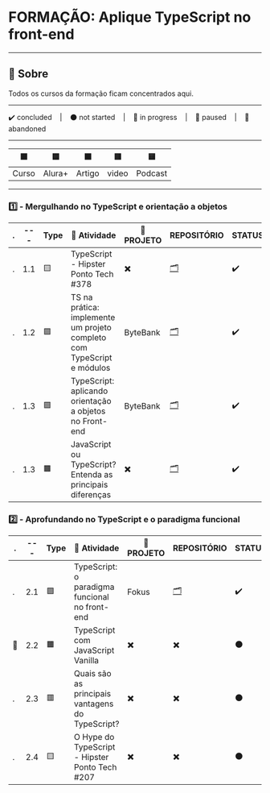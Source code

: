 # FORMAÇÃO: Aplique TypeScript no front-end

---

## 📌 Sobre
  Todos os cursos da formação ficam concentrados aqui.

---

<p>
  ✔️ concluded &nbsp;&nbsp;&nbsp;|&nbsp;&nbsp;&nbsp;
  ⚫ not started &nbsp;&nbsp;&nbsp;|&nbsp;&nbsp;&nbsp;
  🔵 in progress &nbsp;&nbsp;&nbsp;|&nbsp;&nbsp;&nbsp;
  🔶 paused &nbsp;&nbsp;&nbsp;|&nbsp;&nbsp;&nbsp;
  🔴 abandoned 
</p>

---
| 🟪 | 🟦 | 🟫 | 🟥 | 🟨 |
| --- | --- | --- | --- | --- |
| Curso | Alura+ | Artigo | video | Podcast |

---

### 1️⃣ - Mergulhando no TypeScript e orientação a objetos
| . | --- | Type | 📘 Atividade | 🔗 PROJETO | REPOSITÓRIO | STATUS |
| --- | --- | --- | --- | --- | --- | --- |
| . | 1.1 | 🟨 | TypeScript - Hipster Ponto Tech #378 | ✖️ | [🗂️](./notes.md) | ✔️ |
| . | 1.2 | 🟪 | TS na prática: implemente um projeto completo com TypeScript e módulos | ByteBank | [🗂️](./TS_na_Pratica-TS_e_modulos/) | ✔️ |
| . | 1.3 | 🟪 | TypeScript: aplicando orientação a objetos no Front-end | ByteBank | [🗂️](./TS_Aplicando_Orientacao_a_Objetos_No_Front-End/) | ✔️ |
| . | 1.3 | 🟫 | JavaScript ou TypeScript? Entenda as principais diferenças | ✖️ | [🗂️](./notes.md) | ✔️ |


### 2️⃣ - Aprofundando no TypeScript e o paradigma funcional

| . | --- | Type | 📘 Atividade | 🔗 PROJETO | REPOSITÓRIO | STATUS |
| --- | --- | --- | --- | --- | --- | --- |
| . | 2.1 | 🟪 | TypeScript: o paradigma funcional no front-end | Fokus | [🗂️](./TS_Paradigma_Funcional_No_Front-End/) | ✔️ |
| 🚩 | 2.2 | 🟫 | TypeScript com JavaScript Vanilla | ✖️ | ✖️ | ⚫ |
| . | 2.3 | 🟥 | Quais são as principais vantagens do TypeScript? | ✖️ | ✖️ | ⚫ |
| . | 2.4 | 🟨 | O Hype do TypeScript - Hipster Ponto Tech #207 | ✖️ | ✖️ | ⚫ |


